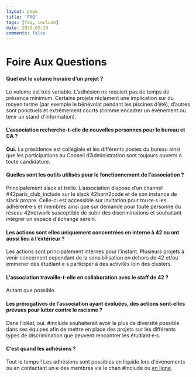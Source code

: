 ```yaml
---
layout: page
title: 'FAQ'
tags: [faq, include]
date: 2020-02-19
comments: false
---
```

# Foire Aux Questions
#### Quel est le volume horaire d’un projet ?

Le volume est très variable. L’adhésion ne requiert pas de temps de présence minimum.
Certains projets réclament une implication sur du moyen terme (par exemple le bénévolat pendant les piscines d’été), d’autres sont ponctuels et extrêmement courts (comme encadrer un événement ou tenir un stand d'information).

#### L’association recherche-t-elle de nouvelles personnes pour le bureau et CA ?

**Oui.** 
La présidence est collégiale et les différents postes du bureau ainsi que les participations au Conseil d’Administration sont toujours ouverts à toute candidature.

#### Quelles sont les outils utilisés pour le fonctionnement de l’association ?

Principalement slack et trello.
L’association dispose d’un channel #42paris_club_include sur le slack 42born2code et de son instance de slack propre. Celle-ci est accessible sur invitation pour tou·te·s les adhérent·e·s et membres ainsi que sur demande pour toute personne du réseau 42network susceptible de subir des discriminations et souhaitant intégrer un espace d'échange serein.

#### Les actions sont elles uniquement concentrées en interne à 42 ou ont aussi lieu à l’extérieur ?

Les actions sont principalement internes pour l’instant.
Plusieurs projets à venir concernent cependant de la sensibilisation en dehors de 42 et/ou emmener des étudiant·e·s participer à des activités loin des clusters.

#### L'association travaille-t-elle en collaboration avec le staff de 42 ?

Autant que possible.


#### Les prérogatives de l’association ayant évoluées, des actions sont-elles prévues pour lutter contre le racisme ?

Dans l’idéal, oui. #include souhaiterait avoir le plus de diversité possible dans ses équipes afin de mettre en place des projets sur les différents types de discrimination que peuvent rencontrer les étudiant·e·s.

#### C’est quand les adhésions ?

Tout le temps !
Les adhésions sont possibles en liquide lors d'événements ou en contactant un·e des
membres via le chan #include ou [en ligne](https://www.helloasso.com/associations/include/adhesions/adhesion-2019).